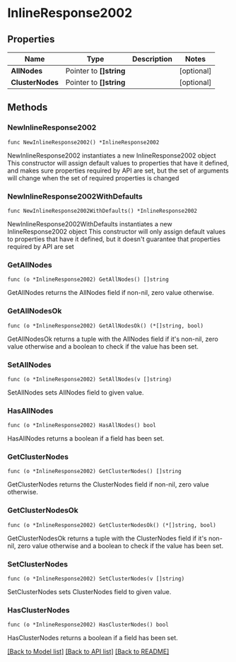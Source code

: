 # InlineResponse2002

## Properties

Name | Type | Description | Notes
------------ | ------------- | ------------- | -------------
**AllNodes** | Pointer to **[]string** |  | [optional] 
**ClusterNodes** | Pointer to **[]string** |  | [optional] 

## Methods

### NewInlineResponse2002

`func NewInlineResponse2002() *InlineResponse2002`

NewInlineResponse2002 instantiates a new InlineResponse2002 object
This constructor will assign default values to properties that have it defined,
and makes sure properties required by API are set, but the set of arguments
will change when the set of required properties is changed

### NewInlineResponse2002WithDefaults

`func NewInlineResponse2002WithDefaults() *InlineResponse2002`

NewInlineResponse2002WithDefaults instantiates a new InlineResponse2002 object
This constructor will only assign default values to properties that have it defined,
but it doesn't guarantee that properties required by API are set

### GetAllNodes

`func (o *InlineResponse2002) GetAllNodes() []string`

GetAllNodes returns the AllNodes field if non-nil, zero value otherwise.

### GetAllNodesOk

`func (o *InlineResponse2002) GetAllNodesOk() (*[]string, bool)`

GetAllNodesOk returns a tuple with the AllNodes field if it's non-nil, zero value otherwise
and a boolean to check if the value has been set.

### SetAllNodes

`func (o *InlineResponse2002) SetAllNodes(v []string)`

SetAllNodes sets AllNodes field to given value.

### HasAllNodes

`func (o *InlineResponse2002) HasAllNodes() bool`

HasAllNodes returns a boolean if a field has been set.

### GetClusterNodes

`func (o *InlineResponse2002) GetClusterNodes() []string`

GetClusterNodes returns the ClusterNodes field if non-nil, zero value otherwise.

### GetClusterNodesOk

`func (o *InlineResponse2002) GetClusterNodesOk() (*[]string, bool)`

GetClusterNodesOk returns a tuple with the ClusterNodes field if it's non-nil, zero value otherwise
and a boolean to check if the value has been set.

### SetClusterNodes

`func (o *InlineResponse2002) SetClusterNodes(v []string)`

SetClusterNodes sets ClusterNodes field to given value.

### HasClusterNodes

`func (o *InlineResponse2002) HasClusterNodes() bool`

HasClusterNodes returns a boolean if a field has been set.


[[Back to Model list]](../README.md#documentation-for-models) [[Back to API list]](../README.md#documentation-for-api-endpoints) [[Back to README]](../README.md)


